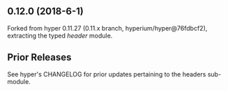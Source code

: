 ## 0.12.0 (2018-6-1)

Forked from hyper 0.11.27 (0.11.x branch, hyperium/hyper@76fdbcf2),
e*x*tracting the typed *header* module.

## Prior Releases

See hyper's CHANGELOG for prior updates pertaining to the headers
sub-module.

